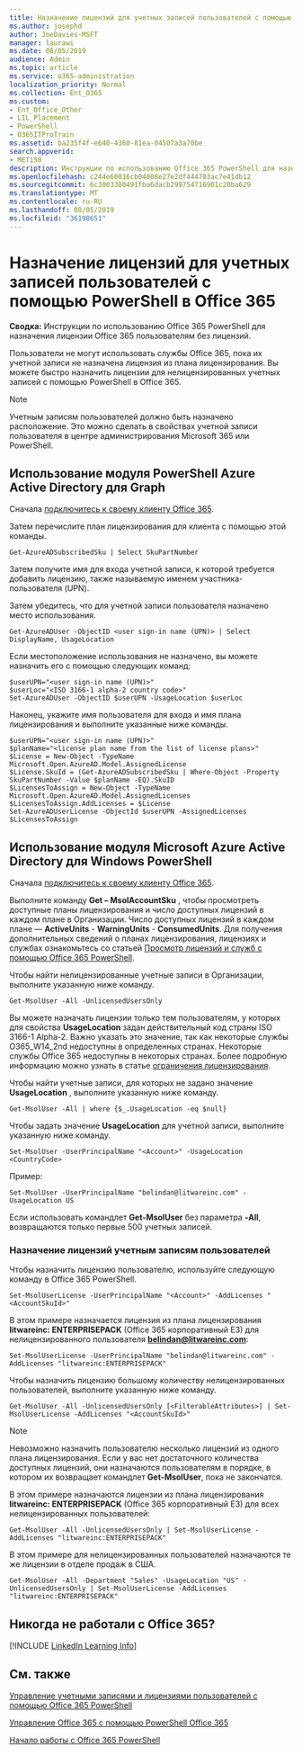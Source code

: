 ```yaml
---
title: Назначение лицензий для учетных записей пользователей с помощью PowerShell в Office 365
ms.author: josephd
author: JoeDavies-MSFT
manager: laurawi
ms.date: 08/05/2019
audience: Admin
ms.topic: article
ms.service: o365-administration
localization_priority: Normal
ms.collection: Ent_O365
ms.custom:
- Ent_Office_Other
- LIL_Placement
- PowerShell
- O365ITProTrain
ms.assetid: ba235f4f-e640-4360-81ea-04507a3a70be
search.appverid:
- MET150
description: Инструкции по использованию Office 365 PowerShell для назначения лицензии Office 365 пользователям без лицензий.
ms.openlocfilehash: c244e60016cb04008e27e2df444703ac7e41db12
ms.sourcegitcommit: 6c3003380491fba6dacb299754716901c20ba629
ms.translationtype: MT
ms.contentlocale: ru-RU
ms.lasthandoff: 08/05/2019
ms.locfileid: "36198651"
---
```

# <a name="assign-licenses-to-user-accounts-with-office-365-powershell"></a>Назначение лицензий для учетных записей пользователей с помощью PowerShell в Office 365

**Сводка:**  Инструкции по использованию Office 365 PowerShell для назначения лицензии Office 365 пользователям без лицензий.
  
Пользователи не могут использовать службы Office 365, пока их учетной записи не назначена лицензия из плана лицензирования. Вы можете быстро назначить лицензии для нелицензированных учетных записей с помощью PowerShell в Office 365. 

>[!Note]
>Учетным записям пользователей должно быть назначено расположение. Это можно сделать в свойствах учетной записи пользователя в центре администрирования Microsoft 365 или PowerShell.
>

## <a name="use-the-azure-active-directory-powershell-for-graph-module"></a>Использование модуля PowerShell Azure Active Directory для Graph

Сначала [подключитесь к своему клиенту Office 365](connect-to-office-365-powershell.md#connect-with-the-azure-active-directory-powershell-for-graph-module).
  

Затем перечислите план лицензирования для клиента с помощью этой команды.

```
Get-AzureADSubscribedSku | Select SkuPartNumber
```

Затем получите имя для входа учетной записи, к которой требуется добавить лицензию, также называемую именем участника-пользователя (UPN).

Затем убедитесь, что для учетной записи пользователя назначено место использования.

```
Get-AzureADUser -ObjectID <user sign-in name (UPN)> | Select DisplayName, UsageLocation
```

Если местоположение использования не назначено, вы можете назначить его с помощью следующих команд:

```
$userUPN="<user sign-in name (UPN)>"
$userLoc="<ISO 3166-1 alpha-2 country code>"
Set-AzureADUser -ObjectID $userUPN -UsageLocation $userLoc
```

Наконец, укажите имя пользователя для входа и имя плана лицензирования и выполните указанные ниже команды.

```
$userUPN="<user sign-in name (UPN)>"
$planName="<license plan name from the list of license plans>"
$License = New-Object -TypeName Microsoft.Open.AzureAD.Model.AssignedLicense
$License.SkuId = (Get-AzureADSubscribedSku | Where-Object -Property SkuPartNumber -Value $planName -EQ).SkuID
$LicensesToAssign = New-Object -TypeName Microsoft.Open.AzureAD.Model.AssignedLicenses
$LicensesToAssign.AddLicenses = $License
Set-AzureADUserLicense -ObjectId $userUPN -AssignedLicenses $LicensesToAssign
```

## <a name="use-the-microsoft-azure-active-directory-module-for-windows-powershell"></a>Использование модуля Microsoft Azure Active Directory для Windows PowerShell

Сначала [подключитесь к своему клиенту Office 365](connect-to-office-365-powershell.md#connect-with-the-microsoft-azure-active-directory-module-for-windows-powershell).

Выполните команду **Get – MsolAccountSku** , чтобы просмотреть доступные планы лицензирования и число доступных лицензий в каждом плане в Организации. Число доступных лицензий в каждом плане — **ActiveUnits** - **WarningUnits** - **ConsumedUnits**. Для получения дополнительных сведений о планах лицензирования, лицензиях и службах ознакомьтесь со статьей [Просмотр лицензий и служб с помощью Office 365 PowerShell](view-licenses-and-services-with-office-365-powershell.md).
    
Чтобы найти нелицензированные учетные записи в Организации, выполните указанную ниже команду.

```
Get-MsolUser -All -UnlicensedUsersOnly
```

Вы можете назначать лицензии только тем пользователям, у которых для свойства **UsageLocation** задан действительный код страны ISO 3166-1 Alpha-2. Важно указать это значение, так как некоторые службы O365_W14_2nd недоступны в определенных странах. Некоторые службы Office 365 недоступны в некоторых странах. Более подробную информацию можно узнать в статье [ограничения лицензирования](https://go.microsoft.com/fwlink/p/?LinkId=691730).
    
Чтобы найти учетные записи, для которых не задано значение **UsageLocation** , выполните указанную ниже команду.

```
Get-MsolUser -All | where {$_.UsageLocation -eq $null}
```

Чтобы задать значение **UsageLocation** для учетной записи, выполните указанную ниже команду.

```
Set-MsolUser -UserPrincipalName "<Account>" -UsageLocation <CountryCode>
```

Пример:

```
Set-MsolUser -UserPrincipalName "belindan@litwareinc.com" -UsageLocation US
```
    
Если использовать командлет **Get-MsolUser** без параметра **-All**, возвращаются только первые 500 учетных записей.

### <a name="assigning-licenses-to-user-accounts"></a>Назначение лицензий учетным записям пользователей
    
Чтобы назначить лицензию пользователю, используйте следующую команду в Office 365 PowerShell.
  
```
Set-MsolUserLicense -UserPrincipalName "<Account>" -AddLicenses "<AccountSkuId>"
```

В этом примере назначается лицензия из плана лицензирования **litwareinc: ENTERPRISEPACK** (Office 365 корпоративный E3) для нелицензированного пользователя **belindan@litwareinc.com**:
  
```
Set-MsolUserLicense -UserPrincipalName "belindan@litwareinc.com" -AddLicenses "litwareinc:ENTERPRISEPACK"
```

Чтобы назначить лицензию большому количеству нелицензированных пользователей, выполните указанную ниже команду.
  
```
Get-MsolUser -All -UnlicensedUsersOnly [<FilterableAttributes>] | Set-MsolUserLicense -AddLicenses "<AccountSkuId>"
```
  
>[!Note]
>Невозможно назначить пользователю несколько лицензий из одного плана лицензирования. Если у вас нет достаточного количества доступных лицензий, они назначаются пользователям в порядке, в котором их возвращает командлет **Get-MsolUser**, пока не закончатся.
>

В этом примере назначаются лицензии из плана лицензирования **litwareinc: ENTERPRISEPACK** (Office 365 корпоративный E3) для всех нелицензированных пользователей:
  
```
Get-MsolUser -All -UnlicensedUsersOnly | Set-MsolUserLicense -AddLicenses "litwareinc:ENTERPRISEPACK"
```

В этом примере для нелицензированных пользователей назначаются те же лицензии в отделе продаж в США.
  
```
Get-MsolUser -All -Department "Sales" -UsageLocation "US" -UnlicensedUsersOnly | Set-MsolUserLicense -AddLicenses "litwareinc:ENTERPRISEPACK"
```
  
## <a name="new-to-office-365"></a>Никогда не работали с Office 365?

[!INCLUDE [LinkedIn Learning Info](../common/office/linkedin-learning-info.md)]

## <a name="see-also"></a>См. также

[Управление учетными записями и лицензиями пользователей с помощью Office 365 PowerShell](manage-user-accounts-and-licenses-with-office-365-powershell.md)
  
[Управление Office 365 с помощью PowerShell Office 365](manage-office-365-with-office-365-powershell.md)
  
[Начало работы с Office 365 PowerShell](getting-started-with-office-365-powershell.md)
